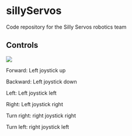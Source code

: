 # sillyServos
Code repository for the Silly Servos robotics team
<br>
<h2>Controls</h2>
<img src="https://jacobkaiserman.com/sillyServos/controller.png">


<p>Forward: Left joystick up</p>
<p>Backward: Left joystick down</p>
<p>Left: Left joystick left</p>
<p>Right: Left joystick right</p>
<p>Turn right: right joystick right</p>
<p>Turn left: right joystick left</p>

